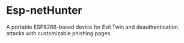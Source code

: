 # Esp-netHunter
A portable ESP8266-based device for Evil Twin and deauthentication attacks with customizable phishing pages.
